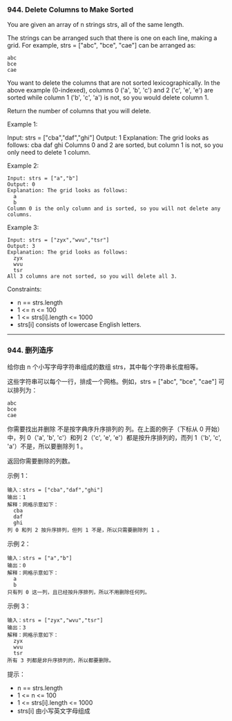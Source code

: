 ### 944. Delete Columns to Make Sorted

You are given an array of n strings strs, all of the same length.

The strings can be arranged such that there is one on each line, making a grid. For example, strs = ["abc", "bce", "cae"] can be arranged as:

	abc
	bce
	cae

You want to delete the columns that are not sorted lexicographically. In the above example (0-indexed), columns 0 ('a', 'b', 'c') and 2 ('c', 'e', 'e') are sorted while column 1 ('b', 'c', 'a') is not, so you would delete column 1.

Return the number of columns that you will delete.



Example 1:

Input: strs = ["cba","daf","ghi"]
	Output: 1
	Explanation: The grid looks as follows:
	  cba
	  daf
	  ghi
	Columns 0 and 2 are sorted, but column 1 is not, so you only need to delete 1 column.

Example 2:

	Input: strs = ["a","b"]
	Output: 0
	Explanation: The grid looks as follows:
	  a
	  b
	Column 0 is the only column and is sorted, so you will not delete any columns.

Example 3:

	Input: strs = ["zyx","wvu","tsr"]
	Output: 3
	Explanation: The grid looks as follows:
	  zyx
	  wvu
	  tsr
	All 3 columns are not sorted, so you will delete all 3.



Constraints:

* n == strs.length
* 1 <= n <= 100
* 1 <= strs[i].length <= 1000
* strs[i] consists of lowercase English letters.

--------------

### 944. 删列造序
给你由 n 个小写字母字符串组成的数组 strs，其中每个字符串长度相等。

这些字符串可以每个一行，排成一个网格。例如，strs = ["abc", "bce", "cae"] 可以排列为：

	abc
	bce
	cae

你需要找出并删除 不是按字典序升序排列的 列。在上面的例子（下标从 0 开始）中，列 0（'a', 'b', 'c'）和列 2（'c', 'e', 'e'）都是按升序排列的，而列 1（'b', 'c', 'a'）不是，所以要删除列 1 。

返回你需要删除的列数。



示例 1：

	输入：strs = ["cba","daf","ghi"]
	输出：1
	解释：网格示意如下：
	  cba
	  daf
	  ghi
	列 0 和列 2 按升序排列，但列 1 不是，所以只需要删除列 1 。

示例 2：

	输入：strs = ["a","b"]
	输出：0
	解释：网格示意如下：
	  a
	  b
	只有列 0 这一列，且已经按升序排列，所以不用删除任何列。

示例 3：

	输入：strs = ["zyx","wvu","tsr"]
	输出：3
	解释：网格示意如下：
	  zyx
	  wvu
	  tsr
	所有 3 列都是非升序排列的，所以都要删除。



提示：

* n == strs.length
* 1 <= n <= 100
* 1 <= strs[i].length <= 1000
* strs[i] 由小写英文字母组成

